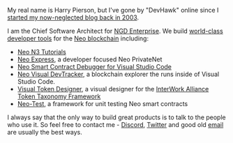 My real name is Harry Pierson, but I've gone by "DevHawk" online since I [started my now-neglected blog back in 2003](http://devhawk.net/blog/new-and-improved-devhawk).

I am the Chief Software Architect for [NGD Enterprise](https://ngdenterprise.com/). We build [world-class developer tools](https://marketplace.visualstudio.com/items?itemName=ngd-seattle.neo-blockchain-toolkit) for the [Neo blockchain](https://neo.org/) including:

* [Neo N3 Tutorials](https://ngdenterprise.com/neo-tutorials/)
* [Neo Express](https://github.com/neo-project/neo-express), a developer focused Neo PrivateNet 
* [Neo Smart Contract Debugger for Visual Studio Code](https://marketplace.visualstudio.com/items?itemName=ngd-seattle.neo-contract-debug)
* [Neo Visual DevTracker](https://marketplace.visualstudio.com/items?itemName=ngd-seattle.neo-visual-devtracker), a blockchain explorer the runs inside of Visual Studio Code.
* [Visual Token Designer](https://github.com/ngdenterprise/visual-token-designer), a visual designer for the [InterWork Alliance](https://interwork.org/) [Token Taxonomy Framework](https://interwork.org/frameworks/token-taxonomy-framework/)
* [Neo-Test](https://github.com/ngdenterprise/neo-test), a framework for unit testing Neo smart contracts

I always say that the only way to build great products is to talk to the people who use it. So feel free to contact me - [Discord](https://discord.com/users/514663152730898462), [Twitter](http://twitter.com/devhawk) and good old [email](mailto:devhawk@outlook.com) are usually the best ways.
